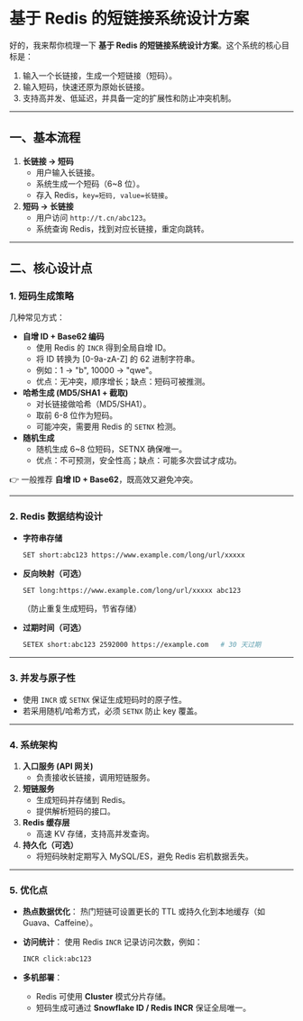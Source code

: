 # 基于 Redis 的短链接系统设计方案

好的，我来帮你梳理一下 **基于 Redis 的短链接系统设计方案**。这个系统的核心目标是：

1. 输入一个长链接，生成一个短链接（短码）。
2. 输入短码，快速还原为原始长链接。
3. 支持高并发、低延迟，并具备一定的扩展性和防止冲突机制。

------

## 一、基本流程

1. **长链接 → 短码**
   - 用户输入长链接。
   - 系统生成一个短码（6~8 位）。
   - 存入 Redis，`key=短码, value=长链接`。
2. **短码 → 长链接**
   - 用户访问 `http://t.cn/abc123`。
   - 系统查询 Redis，找到对应长链接，重定向跳转。

------

## 二、核心设计点

### 1. 短码生成策略

几种常见方式：

- **自增 ID + Base62 编码**
  - 使用 Redis 的 `INCR` 得到全局自增 ID。
  - 将 ID 转换为 [0-9a-zA-Z] 的 62 进制字符串。
  - 例如：1 → "b", 10000 → "qwe"。
  - 优点：无冲突，顺序增长；缺点：短码可被推测。
- **哈希生成 (MD5/SHA1 + 截取)**
  - 对长链接做哈希（MD5/SHA1）。
  - 取前 6-8 位作为短码。
  - 可能冲突，需要用 Redis 的 `SETNX` 检测。
- **随机生成**
  - 随机生成 6~8 位短码，SETNX 确保唯一。
  - 优点：不可预测，安全性高；缺点：可能多次尝试才成功。

👉 一般推荐 **自增 ID + Base62**，既高效又避免冲突。

------

### 2. Redis 数据结构设计

- **字符串存储**

  ```bash
  SET short:abc123 https://www.example.com/long/url/xxxxx
  ```

- **反向映射（可选）**

  ```bash
  SET long:https://www.example.com/long/url/xxxxx abc123
  ```

  （防止重复生成短码，节省存储）

- **过期时间（可选）**

  ```bash
  SETEX short:abc123 2592000 https://example.com   # 30 天过期
  ```

------

### 3. 并发与原子性

- 使用 `INCR` 或 `SETNX` 保证生成短码时的原子性。
- 若采用随机/哈希方式，必须 `SETNX` 防止 key 覆盖。

------

### 4. 系统架构

1. **入口服务 (API 网关)**
   - 负责接收长链接，调用短链服务。
2. **短链服务**
   - 生成短码并存储到 Redis。
   - 提供解析短码的接口。
3. **Redis 缓存层**
   - 高速 KV 存储，支持高并发查询。
4. **持久化（可选）**
   - 将短码映射定期写入 MySQL/ES，避免 Redis 宕机数据丢失。

------

### 5. 优化点

- **热点数据优化**：
   热门短链可设置更长的 TTL 或持久化到本地缓存（如 Guava、Caffeine）。

- **访问统计**：
   使用 Redis `INCR` 记录访问次数，例如：

  ```bash
  INCR click:abc123
  ```

- **多机部署**：

  - Redis 可使用 **Cluster** 模式分片存储。
  - 短码生成可通过 **Snowflake ID / Redis INCR** 保证全局唯一。
